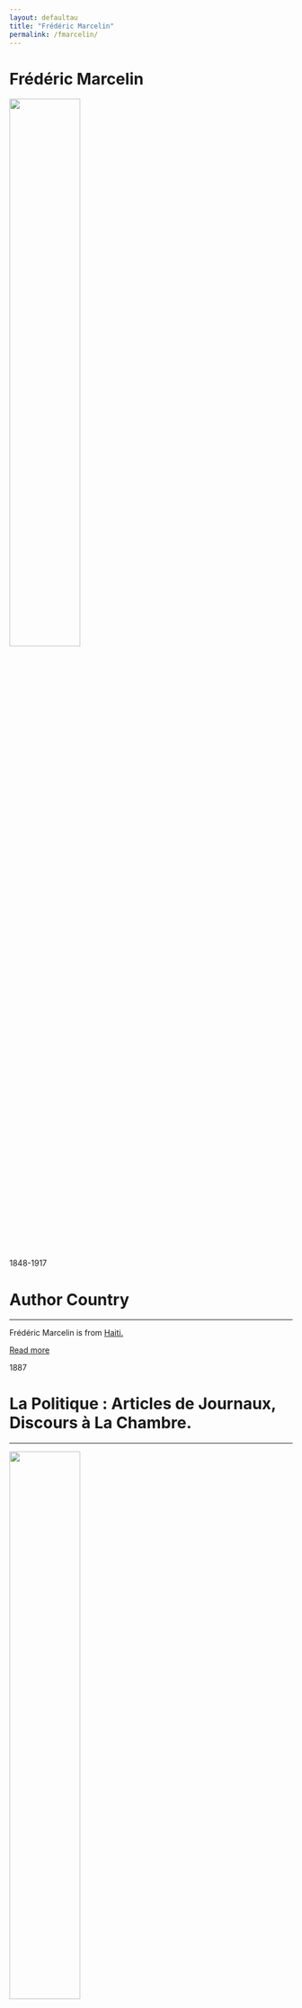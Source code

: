 ```yaml
---
layout: defaultau
title: "Frédéric Marcelin"
permalink: /fmarcelin/
---
```

<!-- partial:index.partial.html -->
<div class="content">
    <h1> Frédéric Marcelin</h1>
    <div class="quote">
        <div><img src="http://ile-en-ile.org/wp-content/uploads/2005/09/marcelin.jpg" height="50%" width = "50%" class="logo"></div>
    </div>
    <div class="timeline">
        <div style="padding-bottom:100px;"></div>
        <div class="block">
            <div class="date right"><p class="right"> 1848-1917 </p></div>
            <div class="dot"></div>
            <div class="left first">
            <div class="author_country">
                <h1>Author Country</h1><hr>
          <div class="aclocation">   <p> Frédéric Marcelin is from <a href="{{ site.baseurl }}/5">Haiti.</a></p></div>
              <div class="acreadmore">  <a href="https://fr.wikipedia.org/wiki/Fr%C3%A9d%C3%A9ric_Marcelin" target="_blank">Read more</a></div>
            </div>
            </div>
        </div>
        <div class="block">
            <div class="date left"><p class="left">1887</p></div>
            <div class="dot"></div>
            <div class="right">
                <h1>La Politique : Articles de Journaux, Discours à La Chambre.</h1><hr>
                <p><img src="https://m.media-amazon.com/images/I/51pf60KKKrL._SY291_BO1,204,203,200_QL40_FMwebp_.jpg" height="50%" width = "50%"></p>
                <p>
                Language: French<br/>
                Publisher: Société anonyme de l'Imp<br/>
                Pub_location: Paris, France<br/>
                Genre: Non Fiction<br/>
                Length: 379</p>
            </div>
        </div>
        <div class="block">
            <div class="date right"><p class="right">1891</p></div>
            <div class="dot"></div>
            <div class="left hide">
                <h1>Questions Haïtiennes.</h1><hr>
                <p><img src="https://tile.loc.gov/image-services/iiif/public:gdcmassbookdig:laquestionhaitie00pric:laquestionhaitie00pric_0001/full/pct:25.0/0/default.jpg#h=962&w=623" height="50%" width = "50%"></p>
                <p>Language: French<br/>
                Publisher: Société anonyme de l'Imp<br/>
                Pub_location: Paris, France<br/>
                Genre: Non Fiction<br/>
                Length: 117</p>
            </div>
        </div>
        <div class="block">
            <div class="date left"><p class="left">1896</p></div>
            <div class="dot"></div>
            <div class="right">
                <h1>Haïti et sa Banque Nationale. Troisième Partie</h1><hr>
                <p><img src="https://m.media-amazon.com/images/I/41uiWVq+vcL._SX331_BO1,204,203,200_.jpg" height="50%" width = "50%"></p>
                <p>
                Language: French<br/>
                Publisher: Société anonyme de l'Imp<br/>
                Pub_location: Paris, France<br/>
                Genre: Non Fiction<br/>
                Length: 170</p>
            </div>
        </div>
        <div class="block">
            <div class="date left"><p class="left">1909</p></div>
            <div class="dot"></div>
            <div class="right">
                <h1>Le Général Nord Alexis</h1><hr>
                <p><img src="https://static.fnac-static.com/multimedia/Images/FR/NR/95/15/99/10032533/1507-1/tsp20220909072530/General-Nord-Alexis.jpg" height="50%" width = "50%"></p>
                <p>
                Language: French<br/>
                Publisher: Société anonyme de l'Imp<br/>
                Pub_location: Paris, France<br/>
                Genre: Biography<br/>
                Length: 314</p>
            </div>
        </div>
        <div class="block">
            <div class="date right"><p class="right">1974</p></div>
            <div class="dot"></div>
            <div class="left hide">
                <h1>La Vengeance de Mama: Roman Haitian</h1><hr>
                <p><img src="https://i.ebayimg.com/images/g/ktcAAOSwEwhcPKs5/s-l1600.jpg" height="50%" width = "50%"></p>
                <p>Language: French<br/>
                Publisher: Editions Fardin<br/>
                Pub_location: Port au Prince, Haiti<br/>
                Genre: Biography<br/>
                Length: 199</p>
            </div>
        </div>
        <div class="block">
            <div class="date left"><p class="left">1976</p></div>
            <div class="dot"></div>
            <div class="right">
                <h1>Thémistocle - Épaminondas Labasterre : Petit Récit Haitien</h1><hr>
                <p><img src="https://static.fnac-static.com/multimedia/Images/FR/NR/5b/a5/6c/7120219/1545-0/tsp20190209222535/Themistocle-Epaminondas-Labasterre.jpg" height="50%" width = "50%"></p>
                <p>
                Language: French<br/>
                Publisher: Editions Fardin<br/>
                Pub_location: Port au Prince, Haiti<br/>
                Genre: Fiction (Novel)<br/>
                Length: 323</p>
            </div>
        </div>
        <div class="block">
            <div class="date right"><p class="right">1984</p></div>
            <div class="dot"></div>
            <div class="left hide">
                <h1>Autour de Deux Romans</h1><hr>
                <p><img src="https://static2.cyberlibris.com/books_upload/300pix/9782728835485.jpg" height="50%" width = "50%"></p>
                <p>Language: French<br/>
                Publisher: Editions Fardin<br/>
                Pub_location: Port au Prince, Haiti<br/>
                Genre: Non Fiction<br/>
                Length: 199</p>
            </div>
        </div>
        <div class="block">
            <div class="date right"><p class="right">2006</p></div>
            <div class="dot"></div>
            <div class="left hide">
                <h1>Frédéric Marcelin : Un Ha·itien Se Penche Sur Son Pays</h1><hr>
                <p><img src="https://tile.loc.gov/image-services/iiif/public:gdcmassbookdig:laquestionhaitie00pric:laquestionhaitie00pric_0001/full/pct:25.0/0/default.jpg#h=962&w=623" height="50%" width = "50%"></p>
                <p>Language: French<br/>
                Publisher: Mémoire d'Encrier<br/>
                Pub_location: Montreal, Canada<br/>
                Genre: Non Fiction<br/>
                Length: 221</p>
            </div>
        </div>
        <div class="block">
            <div class="date left"><p class="left">2016</p></div>
            <div class="dot"></div>
            <div class="right">
                <h1>Choses Haïtiennes : Politique et Littérature</h1><hr>
                <p><img src="https://m.media-amazon.com/images/I/41s7Q3m7ryL.jpg" height="50%" width = "50%"></p>
                <p>
                Language: French<br/>
                Publisher: C3 Editions<br/>
                Pub_location: Port au Prince, Haiti<br/>
                Genre: Biography<br/>
                Length: 144</p>
            </div>
        </div>
        <div class="block">
            <div class="date right"><p class="right">2016</p></div>
            <div class="dot"></div>
            <div class="left hide">
                <h1>Le Passé : Impressions Haïtiennes.</h1><hr>
                <p><img src="https://m.media-amazon.com/images/I/610wvAt4KhL.jpg" height="50%" width = "50%"></p>
                <p>Language: French<br/>
                Publisher: BnF-Publishing<br/>
                Pub_location: Paris, France<br/>
                Genre: Non Fiction<br/>
                Length: 50</p>
            </div>
        </div>
        <div class="block">
            <div class="date left"><p class="left">2016</p></div>
            <div class="dot"></div>
            <div class="right">
                <h1>Une Evolution Nécessaire</h1><hr>
                <p><img src="https://media.mediatheques.fr/res/medias/album/400p/369/637369.jpg" height="50%" width = "50%"></p>
                <p>
                Language: French<br/>
                Publisher: Haïti : C3 Editions<br/>
                Pub_location: Port au Prince, Haiti<br/>
                Genre: Non Fiction<br/>
                Length: 188</p>
            </div>
        </div>
        <div class="block">
            <div class="date left"><p class="left">2017</p></div>
            <div class="dot"></div>
            <div class="right">
                <h1>La Banque Nationale D'Haïti : Une Page D'Histoire</h1><hr>
                <p><img src="https://m.media-amazon.com/images/I/41dasYYMIDL._SY291_BO1,204,203,200_QL40_FMwebp_.jpg" height="50%" width = "50%"></p>
                <p>
                Language: French<br/>
                Publisher: C3 Editions<br/>
                Pub_location: Port au Prince, Haiti<br/>
                Genre: Non Fiction<br/>
                Length: 124</p>
            </div>
        </div>
</div>
  <!-- partial -->
<script src='https://cdnjs.cloudflare.com/ajax/libs/jquery/3.1.1/jquery.min.js'></script><script  src="{{ site.baseurl }}/assets/js/authorscript.js"></script>
